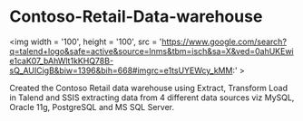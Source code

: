 # Contoso-Retail-Data-warehouse
<img width = '100', height = '100', src = 'https://www.google.com/search?q=talend+logo&safe=active&source=lnms&tbm=isch&sa=X&ved=0ahUKEwie1caK07_bAhWlt1kKHQ78B-sQ_AUICigB&biw=1396&bih=668#imgrc=e1tsUYEWcy_kMM:' >

Created the Contoso Retail data warehouse using Extract, Transform Load in Talend and SSIS extracting data from 4 different data sources viz MySQL, Oracle 11g, PostgreSQL and MS SQL Server.
